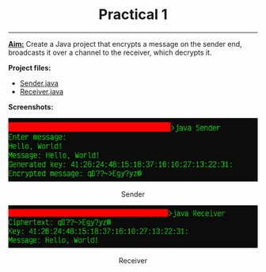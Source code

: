 # <center>Practical 1</center>
---
**<u>Aim:</u>** Create a Java project that encrypts a message on the sender end, broadcasts it over a channel to the receiver, which decrypts it.


**Project files:**
+ [Sender.java](./Sender.java)
+ [Receiver.java](./Receiver.java)


**Screenshots:**

![sender.png](../../screenshots/Practical%201/sender.png)
<center>Sender</center>


![receiver.png](../../screenshots/Practical%201/receiver.png)
<center>Receiver</center>